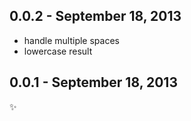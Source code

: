 0.0.2 - September 18, 2013
--------------------------
* handle multiple spaces
* lowercase result

0.0.1 - September 18, 2013
--------------------------
:sparkles: